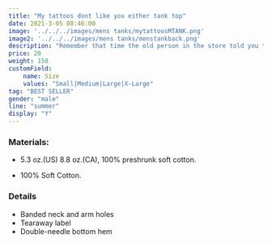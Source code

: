 ```yaml
---
title: "My tattoos dont like you either tank top"
date: 2021-3-05 08:46:00
image: '../../../images/mens tanks/mytattoosMTANK.png'
image2: '../../../images/mens tanks/menstankback.png'
description: "Remember that time the old person in the store told you this? Well now you can let them know how your tattoos feel about it!"
price: 20
weight: 150
customField:
    name: Size
    values: "Small|Medium|Large|X-Large"
tag: "BEST SELLER"
gender: "male"
line: "summer"
display: "Y"
---
```


### Materials:  

- 5.3 oz.(US) 8.8 oz.(CA), 100% preshrunk soft cotton.

- 100% Soft Cotton.

### Details 

- Banded neck and arm holes
- Tearaway label
- Double-needle bottom hem